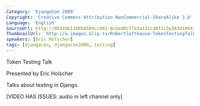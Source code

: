 ```yaml
---
Category: 'DjangoCon 2009'
Copyright: 'Creative Commons Attribution-NonCommercial-ShareAlike 3.0'
Language: 'English'
SourceUrl: http://05d2db1380b6504cc981-8cbed8cf7e3a131cd8f1c3e383d10041.r93.cf2.rackcdn.com/djangocon-2009/29_token-testing-talk.ogv
ThumbnailUrl: 'http://a.images.blip.tv/Robertlofthouse-TokenTestingTalk148.png'
speakers: [Eric Holscher]
tags: [djangocon, djangocon2009, testing]
---
```

Token Testing Talk

  
Presented by Eric Holscher

  
Talks about testing in Django.

  
[VIDEO HAS ISSUES: audio in left channel only]

